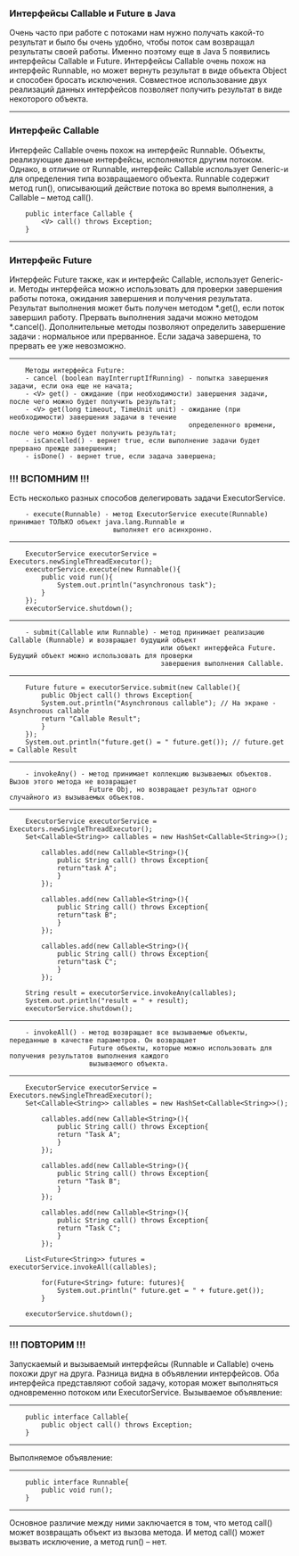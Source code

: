 ### Интерфейсы Callable и Future в Java

Очень часто при работе с потоками нам нужно получать какой-то результат и было бы
очень удобно, чтобы поток сам возвращал результаты своей работы. Именно поэтому еще
в Java 5 появились интерфейсы Callable<V> и Future<V>. Интерфейсы Callable<V> очень
похож на интерфейс Runnable, но может вернуть результат в виде объекта Object и
способен бросать исключения. Совместное использование двух реализаций данных интерфейсов
позволяет получить результат в виде некоторого объекта.

---
### Интерфейс Callable<V>

Интерфейс Callable<V> очень похож на интерфейс Runnable. Объекты, реализующие данные интерфейсы,
исполняются другим потоком. Однако, в отличие от Runnable, интерфейс Callable использует Generic-и
для определения типа возвращаемого объекта. Runnable содержит метод run(), описывающий действие
потока во время выполнения, а Callable – метод call().

        public interface Callable {
            <V> call() throws Exception;
        }

---
### Интерфейс Future<V>

Интерфейс Future также, как и интерфейс Callable, использует Generic-и. Методы интерфейса можно
использовать для проверки завершения работы потока, ожидания завершения и получения результата.
Результат выполнения может быть получен методом *.get(), если поток завершил работу. Прервать выполнения
задачи можно методом *.cancel(). Дополнительные методы позволяют определить завершение задачи :
нормальное или прерванное. Если задача завершена, то прервать ее уже невозможно.

---
        Методы интерфейса Future:
        - cancel (boolean mayInterruptIfRunning) - попытка завершения задачи, если она еще не начата;
        - <V> get() - ожидание (при необходимости) завершения задачи, после чего можно будет получить результат;
        - <V> get(long timeout, TimeUnit unit) - ожидание (при необходимости) завершения задачи в течение
                                                 определенного времени, после чего можно будет получить результат;
        - isCancelled() - вернет true, если выполнение задачи будет прервано прежде завершения;
        - isDone() - вернет true, если задача завершена;

### !!! ВСПОМНИМ !!!

Есть несколько разных способов делегировать задачи ExecutorService.

        - execute(Runnable) - метод ExecutorService execute(Runnable) принимает ТОЛЬКО объект java.lang.Runnable и
                              выполняет его асинхронно.
  
---
        ExecutorService executorService = Executors.newSingleThreadExecutor();
        executorService.execute(new Runnable(){
            public void run(){
                System.out.println("asynchronous task");
            }
        });
        executorService.shutdown();
---

        - submit(Callable или Runnable) - метод принимает реализацию Callable (Runnable) и возвращает будущий объект
                                          или объект интерфейса Future. Будущий объект можно использовать для проверки
                                          завершения выполнения Callable.
                                          
---
        Future future = executorService.submit(new Callable(){
            public Object call() throws Exception{
            System.out.println("Asynchronous callable"); // На экране - Asynchroous callable
            return "Callable Result";
            }
        });
        System.out.println("future.get() = " future.get()); // future.get = Callable Result
---

        - invokeAny() - метод принимает коллекцию вызываемых объектов. Вызов этого метода не возвращает
                        Future Obj, но возвращает результат одного случайного из вызываемых объектов.
                        
---
        ExecutorService executorService = Executors.newSingleThreadExecutor();
        Set<Callable<String>> callables = new HashSet<Callable<String>>();
        
            callables.add(new Callable<String>(){
                public String call() throws Exception{
                return"task A";
                }
            });
        
            callables.add(new Callable<String>(){
                public String call() throws Exception{
                return"task B";
                }
            });
        
            callables.add(new Callable<String>(){
                public String call() throws Exception{
                return"task C";
                }
            });
        
        String result = executorService.invokeAny(callables);
        System.out.println("result = " + result);
        executorService.shutdown();
---

        - invokeAll() - метод возвращает все вызываемые объекты, переданные в качестве параметров. Он возвращает
                        Future объекты, которые можно использовать для получения результатов выполнения каждого
                        вызываемого объекта.
                        
---
        ExecutorService executorService = Executors.newSingleThreadExecutor();
        Set<Callable<String>> callables = new HashSet<Callable<String>>();
        
            callables.add(new Callable<String>(){
                public String call() throws Exception{
                return "Task A";
                }
            });
        
            callables.add(new Callable<String>(){
                public String call() throws Exception{
                return "Task B";
                }
            });
        
            callables.add(new Callable<String>(){
                public String call() throws Exception{
                return "Task C";
                }
            });
        
        List<Future<String>> futures = executorService.invokeAll(callables);
        
            for(Future<String> future: futures){
                System.out.println(" future.get = " + future.get());
            }
        
        executorService.shutdown();
---

### !!! ПОВТОРИМ !!!

Запускаемый и вызываемый интерфейсы (Runnable и Callable) очень похожи друг на друга. Разница видна
в объявлении интерфейсов. Оба интерфейса представляют собой задачу, которая может выполняться одновременно
потоком или ExecutorService.
Вызываемое объявление:

---
        public interface Callable{
            public object call() throws Exception;
        }
---

Выполняемое объявление:

---
        public interface Runnable{
            public void run();
        }
---

Основное различие между ними заключается в том, что метод call() может возвращать объект из вызова метода.
И метод call() может вызвать исключение, а метод run() – нет.
